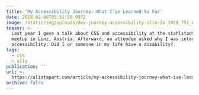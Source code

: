 ```yaml
---
title: 'My Accessibility Journey: What I’ve Learned So Far'
date: 2018-02-06T05:51:50.997Z
image: /static/img/uploads/dev-journey-accessibility-illo-2x_1920_751_81.jpg
teaser: >-
  Last year I gave a talk about CSS and accessibility at the stahlstadt.js
  meetup in Linz, Austria. Afterward, an attendee asked why I was interested in
  accessibility: Did I or someone in my life have a disability?
tags:
  - css
  - a11y
publication: ''
url: >-
  https://alistapart.com/article/my-accessibility-journey-what-ive-learned-so-far
archive: false
---
```


